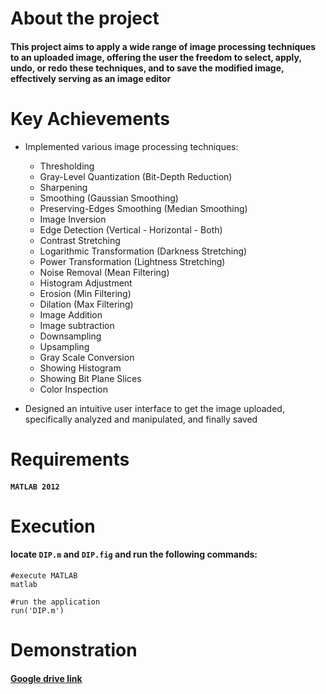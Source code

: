 # About the project
#### This project aims to apply a wide range of image processing techniques to an uploaded image, offering the user the freedom to select, apply, undo, or redo these techniques, and to save the modified image, effectively serving as an image editor

# Key Achievements

* Implemented various image processing techniques:
  * Thresholding
  * Gray-Level Quantization (Bit-Depth Reduction)
  * Sharpening
  * Smoothing (Gaussian Smoothing)
  * Preserving-Edges Smoothing (Median Smoothing)
  * Image Inversion
  * Edge Detection (Vertical - Horizontal - Both)
  * Contrast Stretching
  * Logarithmic Transformation (Darkness Stretching)
  * Power Transformation (Lightness Stretching)
  * Noise Removal (Mean Filtering)
  * Histogram Adjustment
  * Erosion (Min Filtering)
  * Dilation (Max Filtering)
  * Image Addition
  * Image subtraction
  * Downsampling
  * Upsampling
  * Gray Scale Conversion
  * Showing Histogram
  * Showing Bit Plane Slices
  * Color Inspection



* Designed an intuitive user interface to get the image uploaded, specifically analyzed and manipulated, and finally saved

# Requirements
#### `MATLAB 2012`

# Execution
#### locate `DIP.m` and `DIP.fig` and run the following commands:
```
#execute MATLAB
matlab

#run the application
run('DIP.m')
```

# Demonstration

#### [Google drive link](https://drive.google.com/file/d/1b6psFYb4r5hmgDN4h8mWrsoBONrfK2cx/view?usp=sharing)




